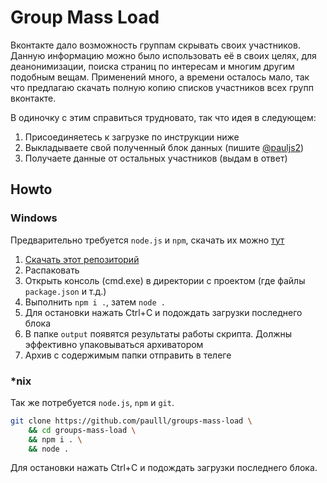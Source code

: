# Group Mass Load

Вконтакте дало возможность группам скрывать своих участников.
Данную информацию можно было использовать её в своих целях, для деанонимизации, 
поиска страниц по интересам и многим другим подобным вещам.
Применений много, а времени осталось мало, так что предлагаю 
скачать полную копию списков участников всех групп вконтакте. 

В одиночку с этим справиться трудновато, так что идея в следующем:

1. Присоединяетесь к загрузке по инструкции ниже
2. Выкладываете свой полученный блок данных (пишите [@pauljs2](https://tele.click/pauljs2))
3. Получаете данные от остальных участников (выдам в ответ)

## Howto

### Windows
Предварительно требуется `node.js` и `npm`, скачать их можно [тут](https://nodejs.org/ru/)

1. [Скачать этот репозиторий](https://github.com/paulll/groups-mass-load/archive/master.zip)
2. Распаковать
3. Открыть консоль (cmd.exe) в директории с проектом (где файлы `package.json` и т.д.)
4. Выполнить `npm i .`, затем `node .`
5. Для остановки нажать Ctrl+C и подождать загрузки последнего блока
6. В папке `output` появятся результаты работы скрипта. Должны эффективно упаковываться архиватором
7. Архив с содержимым папки отправить в телеге

### *nix
Так же потребуется `node.js`, `npm` и `git`.
```bash
git clone https://github.com/paulll/groups-mass-load \
    && cd groups-mass-load \
    && npm i . \
    && node . 
```

Для остановки нажать Ctrl+C и подождать загрузки последнего блока. 